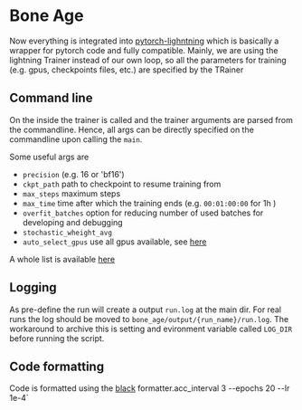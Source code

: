 # Bone Age

Now everything is integrated into [pytorch-lighntning](https://pytorch-lightning.readthedocs.io/en/latest/) which is basically a wrapper for pytorch code and fully compatible. Mainly, we are using the lightning Trainer instead of our own loop, so all the parameters for training (e.g. gpus, checkpoints files, etc.) are specified by the TRainer

## Command line
On the inside the trainer is called and the trainer arguments are parsed from the commandline. Hence, all args can be directly specified on the commandline upon calling the `main`. 

Some useful args are
  * `precision` (e.g. 16 or 'bf16')
  * `ckpt_path` path to checkpoint to resume training from
  * `max_steps` maximum steps
  * `max_time` time after which the training ends (e.g. `00:01:00:00` for 1h )
  * `overfit_batches` option for reducing number of used batches for developing and debugging
  * `stochastic_wheight_avg`
  * `auto_select_gpus` use all gpus available, see [here](https://pytorch-lightning.readthedocs.io/en/latest/common/trainer.html#pytorch_lightning.trainer.Trainer.params.auto_select_gpus)
  
A whole list is available [here](https://pytorch-lightning.readthedocs.io/en/latest/common/trainer.html#trainer-class-api)

## Logging
As pre-define the run will create a output `run.log` at the main dir. For real runs the log should be moved to `bone_age/output/{run_name}/run.log`. The workaround to archive this is setting and evironment variable called `LOG_DIR` before running the script.

## Code formatting
Code is formatted using the [black](https://black.readthedocs.io/en/stable/) formatter.acc_interval 3 --epochs 20 --lr 1e-4`